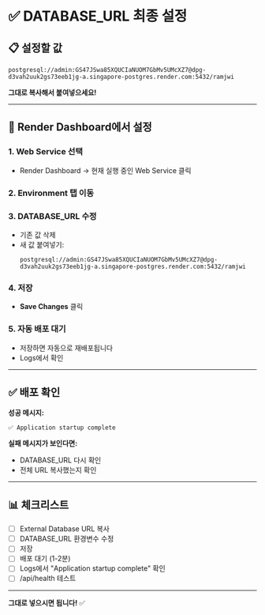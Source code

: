 # ✅ DATABASE_URL 최종 설정

## 📋 설정할 값

```
postgresql://admin:GS47JSwa85XQUCIaNUOM7GbMv5UMcXZ7@dpg-d3vah2uuk2gs73eeb1jg-a.singapore-postgres.render.com:5432/ramjwi
```

**그대로 복사해서 붙여넣으세요!**

---

## 🔧 Render Dashboard에서 설정

### 1. Web Service 선택
- Render Dashboard → 현재 실행 중인 Web Service 클릭

### 2. Environment 탭 이동

### 3. DATABASE_URL 수정
- 기존 값 삭제
- 새 값 붙여넣기:
  ```
  postgresql://admin:GS47JSwa85XQUCIaNUOM7GbMv5UMcXZ7@dpg-d3vah2uuk2gs73eeb1jg-a.singapore-postgres.render.com:5432/ramjwi
  ```

### 4. 저장
- **Save Changes** 클릭

### 5. 자동 배포 대기
- 저장하면 자동으로 재배포됩니다
- Logs에서 확인

---

## ✅ 배포 확인

**성공 메시지:**
```
✅ Application startup complete
```

**실패 메시지가 보인다면:**
- DATABASE_URL 다시 확인
- 전체 URL 복사했는지 확인

---

## 📊 체크리스트

- [ ] External Database URL 복사
- [ ] DATABASE_URL 환경변수 수정
- [ ] 저장
- [ ] 배포 대기 (1-2분)
- [ ] Logs에서 "Application startup complete" 확인
- [ ] /api/health 테스트

---

**그대로 넣으시면 됩니다!** ✅

